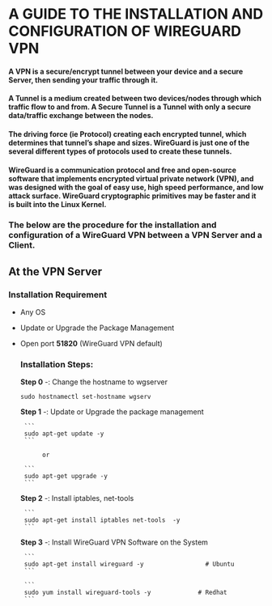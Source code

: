
# A GUIDE TO THE INSTALLATION AND CONFIGURATION OF WIREGUARD VPN 

#### A VPN is a secure/encrypt tunnel between your device and a secure Server, then sending your traffic through it. 

#### A Tunnel is a medium created between two devices/nodes through which traffic flow to and from. A Secure Tunnel is a Tunnel with only a secure data/traffic exchange between the nodes.

#### The driving force (ie Protocol) creating each encrypted tunnel, which determines that tunnel’s shape and sizes. WireGuard is just one of the several different types of protocols used to create these tunnels.

#### WireGuard is a communication protocol and free and open-source software that implements encrypted virtual private network (VPN), and was designed with the goal of easy use, high speed performance, and low attack surface. WireGuard cryptographic primitives may be faster and it is built into the Linux Kernel.


### The below are the procedure for the installation and configuration of a WireGuard VPN between a VPN Server and a Client.

## At the VPN Server
   ### Installation Requirement
 - Any OS
 - Update or Upgrade the Package Management
 - Open port **51820** (WireGuard VPN default)

   ### Installation Steps:
    **Step 0** -:   Change the hostname to wgserver
      ```
      sudo hostnamectl set-hostname wgserv
      ```
      
      **Step 1** -:   Update or  Upgrade the package management
      
        ```
        sudo apt-get update -y  
        ```
        
             or
        
        ```
        sudo apt-get upgrade -y 
        ```
        
     **Step 2** -:   Install iptables,   net-tools
     
        ```
        sudo apt-get install iptables net-tools  -y 
        ```
        
     **Step 3** -:   Install WireGuard VPN Software on the System
     
        ```
        sudo apt-get install wireguard -y                 # Ubuntu  
        ```
        
        ```
        sudo yum install wireguard-tools -y             # Redhat
        ```
        
        
        
